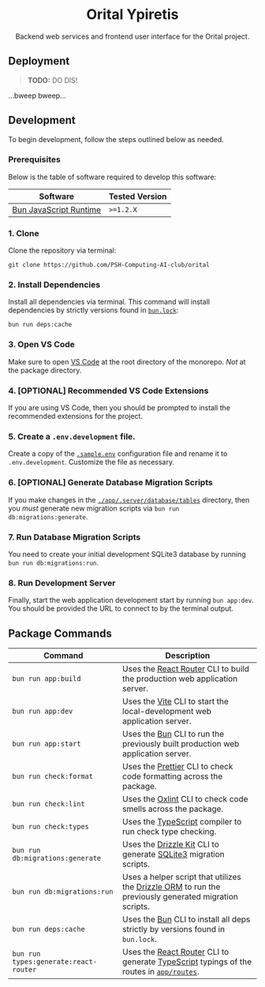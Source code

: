 <div align="center">

# Orital Ypiretis

Backend web services and frontend user interface for the Orital project.

</div>

## Deployment

> **TODO:** DO DIS!

...bweep bweep...

## Development

To begin development, follow the steps outlined below as needed.

### Prerequisites

Below is the table of software required to develop this software:

| Software                                 | Tested Version |
| ---------------------------------------- | -------------- |
| [Bun JavaScript Runtime](https://bun.sh) | `>=1.2.X`      |

### 1. Clone

Clone the repository via terminal:

```shell
git clone https://github.com/PSH-Computing-AI-club/orital
```

### 2. Install Dependencies

Install all dependencies via terminal. This command will install dependencies by strictly versions found in [`bun.lock`](../../bun.lock):

```shell
bun run deps:cache
```

### 3. Open VS Code

Make sure to open [VS Code](https://code.visualstudio.com) at the root directory of the monorepo. _Not_ at the package directory.

### 4. [OPTIONAL] Recommended VS Code Extensions

If you are using VS Code, then you should be prompted to install the recommended extensions for the project.

### 5. Create a `.env.development` file.

Create a copy of the [`.sample.env`](./.sample.env) configuration file and rename it to `.env.development`. Customize the file as necessary.

### 6. [OPTIONAL] Generate Database Migration Scripts

If you make changes in the [`./app/.server/database/tables`](./app/.server/database/tables) directory, then you _must_ generate new migration scripts via `bun run db:migrations:generate`.

### 7. Run Database Migration Scripts

You need to create your initial development SQLite3 database by running `bun run db:migrations:run`.

### 8. Run Development Server

Finally, start the web application development start by running `bun app:dev`. You should be provided the URL to connect to by the terminal output.

## Package Commands

| Command                               | Description                                                                                                                                                          |
| ------------------------------------- | -------------------------------------------------------------------------------------------------------------------------------------------------------------------- |
| `bun run app:build`                   | Uses the [React Router](https://reactrouter.com) CLI to build the production web application server.                                                                 |
| `bun run app:dev`                     | Uses the [Vite](https://vite.dev) CLI to start the local-development web application server.                                                                         |
| `bun run app:start`                   | Uses the [Bun](https://bun.sh) CLI to run the previously built production web application server.                                                                    |
| `bun run check:format`                | Uses the [Prettier](https://prettier.io) CLI to check code formatting across the package.                                                                            |
| `bun run check:lint`                  | Uses the [Oxlint](https://oxc.rs/docs/guide/usage/linter.html) CLI to check code smells across the package.                                                          |
| `bun run check:types`                 | Uses the [TypeScript](https://www.typescriptlang.org) compiler to run check type checking.                                                                           |
| `bun run db:migrations:generate`      | Uses the [Drizzle Kit](https://orm.drizzle.team) CLI to generate [SQLite3](https://www.sqlite.org) migration scripts.                                                |
| `bun run db:migrations:run`           | Uses a helper script that utilizes the [Drizzle ORM](https://orm.drizzle.team) to run the previously generated migration scripts.                                    |
| `bun run deps:cache`                  | Uses the [Bun](https://bun.sh) CLI to install all deps strictly by versions found in `bun.lock`.                                                                     |
| `bun run types:generate:react-router` | Uses the [React Router](https://reactrouter.com) CLI to generate [TypeScript](https://www.typescriptlang.org) typings of the routes in [`app/routes`](./app/routes). |
